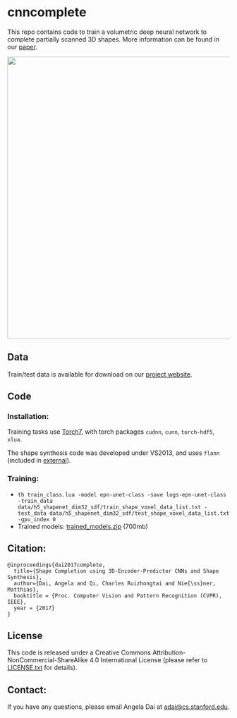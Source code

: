 # cnncomplete

This repo contains code to train a volumetric deep neural network to complete partially scanned 3D shapes.
More information can be found in our <a href="https://arxiv.org/pdf/1612.00101.pdf">paper</a>.


<a href="https://arxiv.org/pdf/1612.00101.pdf">
<img src="imgs/teaser.jpg" style="width:640px; display: block; margin-left: auto; margin-right: auto;"/>
</a>



## Data
Train/test data is available for download on our [project website](http://graphics.stanford.edu/projects/cnncomplete). 

## Code
### Installation:  
Training tasks use [Torch7](http://torch.ch/docs/getting-started.html), with torch packages `cudnn`, `cunn`, `torch-hdf5`, `xlua`.

The shape synthesis code was developed under VS2013, and uses `flann` (included in [external](external)). 

### Training:  
* `th train_class.lua -model epn-unet-class -save logs-epn-unet-class -train_data data/h5_shapenet_dim32_sdf/train_shape_voxel_data_list.txt -test_data data/h5_shapenet_dim32_sdf/test_shape_voxel_data_list.txt -gpu_index 0`    
* Trained models: [trained_models.zip](https://dovahkiin.stanford.edu/cnncomplete-public/trained_models.zip) (700mb)

## Citation:  
```
@inproceedings{dai2017complete,
  title={Shape Completion using 3D-Encoder-Predictor CNNs and Shape Synthesis},
  author={Dai, Angela and Qi, Charles Ruizhongtai and Nie{\ss}ner, Matthias},
  booktitle = {Proc. Computer Vision and Pattern Recognition (CVPR), IEEE},
  year = {2017}
}
```

## License
This code is released under a Creative Commons Attribution-NonCommercial-ShareAlike 4.0 International License (please refer to [LICENSE.txt](LICENSE.txt) for details).

## Contact:
If you have any questions, please email Angela Dai at adai@cs.stanford.edu.
